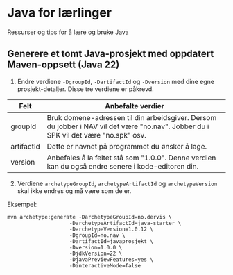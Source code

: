 # Java for lærlinger
Ressurser og tips for å lære og bruke Java

## Generere et tomt Java-prosjekt med oppdatert Maven-oppsett (Java 22)

1. Endre verdiene `-DgroupId`, `-DartifactId` og `-Dversion` med dine egne prosjekt-detaljer. Disse tre verdiene er påkrevd.

| Felt          | Anbefalte verdier        |
|-------------- |-----------------|
| groupId       | Bruk domene-adressen til din arbeidsgiver. Dersom du jobber i NAV vil det være "no.nav". Jobber du i SPK vil det være "no.spk" osv.|
| artifactId    | Dette er navnet på programmet du ønsker å lage.  |
| version       | Anbefales å la feltet stå som "1.0.0". Denne verdien kan du også endre senere i kode-editoren din. |

2. Verdiene `archetypeGroupId`, `archetypeArtifactId` og `archetypeVersion` skal ikke endres og må være som de er.

Eksempel:

```shell
mvn archetype:generate -DarchetypeGroupId=no.dervis \
                    -DarchetypeArtifactId=java-starter \
                    -DarchetypeVersion=1.0.12 \
                    -DgroupId=no.nav \
                    -DartifactId=javaprosjekt \
                    -Dversion=1.0.0 \
                    -DjdkVersion=22 \
                    -DjavaPreviewFeatures=yes \
                    -DinteractiveMode=false
```
